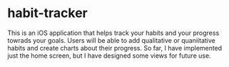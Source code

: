 # habit-tracker
This is an iOS application that helps track your habits and your progress towrads your goals. Users will be able to add qualitative or quaniitative habits and create charts about their progress. So far, I have implemented just the home screen, but I have designed some views for future use.
